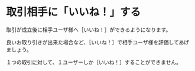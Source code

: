 # 取引相手に「いいね！」する

取引が成立後に相手ユーザ様へ［いいね！］ができるようになります。

良いお取り引きが出来た場合など、［いいね！］で相手ユーザ様を評価してあげましょう。

１つの取引に対して、１ユーザーしか［いいね！］することができません。